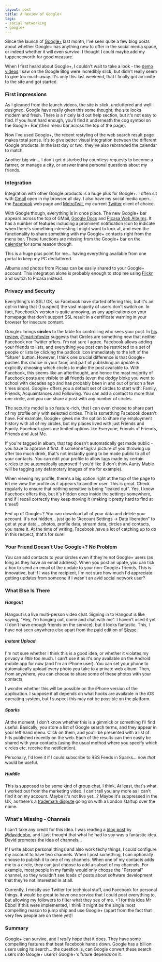 ```yaml
---
layout: post
title: A Review of Google+
tags:
- social networking
- google+
---
```


Since the launch of [Google+][1] last month, I've seen quite a few blog posts about whether Google+ has anything new to offer in the social media space, or indeed whether it will even _survive_. I thought I could maybe add my tuppenceworth for good measure.

When I first heard about Google+, I couldn't wait to take a look - the [demo videos][2] I saw on the Google Blog were incredibly slick, but didn't really seem to give too much away. It's only this last weekend, that I finally got an invite to the site and got started.

### First impressions

As I gleaned from the launch videos, the site is slick, uncluttered and well designed. Google have really given this some thought; the site looks modern and fresh. There is a nicely laid out help section, but it's not easy to find. If you hunt hard enough, you'll find it underneath the cog symbol on the Google+ Bar (their menu bar across the top of the page).

Now I've used Google+, the recent restyling of the web search result page makes total sense. It's to give better visual integration between the different Google products. In the last day or two, they've also rebranded the calendar to match.

Another big win... I don't get disturbed by countless requests to become a farmer, or manage a city, or answer inane personal questions about my friends.

### Integration

Integration with other Google products is a huge plus for Google+. I often sit with [Gmail][3] open in my browser all day. I also have my social media open... the [Facebook][10] web page and [MetroTwit][4], my current [Twitter][11] client of choice.

With Google though, everything is in once place. The new Google+ bar appears across the top of GMail, [Google Docs][8] and [Picasa Web Albums][7]. It has a number of features including a prominent notification icon to indicate when there's something interesting I might want to look at, and even the functionality to share something with my Google+ contacts right from the menu bar. These functions are missing from the Google+ bar on the [calendar][9] for some reason though.

This is a huge plus point for me... having everything available from one portal to keep my PC decluttered.

Albums and photos from Picasa can be easily shared to your Google+ account. This integration alone is probably enough to stop me using [Flickr][5] and switch to Picasa instead.

### Privacy and Security

Everything's in SSL! OK, so Facebook have started offering this, but it's an opt-in thing that (I suspect) the vast majority of users don't switch on. In fact, Facebook's version is quite annoying, as any applications on your homepage that don't support SSL result in a certificate warning in your browser for insecure content.

Google+ brings **circles** to the table for controlling who sees your post. In [his review][6], [@martinfowler](http://twitter.com/martinfowler "Martin Fowler - Twitter") suggests that Circles are something new that neither Facebook nor Twitter offers. I'm not sure I agree. Facebook allows adding your friends to lists, and everything you post can be restricted to a set of people or lists by clicking the padlock icon immediately to the left of the "Share" button. However, I think one crucial difference is that Google+ pushes this choice in your face, and part of publishing an update is explicitly choosing which circles to make the post available to. With Facebook, this seems like an afterthought, and hence the mast majority of Facebook posts are visible to all friends (even the dodgy bloke you went to school with decades ago and has probably been in and out of prison a few times since). Google+ offers you a default set of circles to start with: Family, Friends, Acquaintances and Following. You can add a contact to more than one circle, and you can share a post with any number of circles.

The security model is so feature-rich, that I can even choose to share part of my profile only with selected circles. This is something Facebook doesn't have. For example, Google+ gives me the option to share my employment history with all of my circles, but my places lived with just Friends and Family. Facebook gives me limited options like Everyone, Friends of Friends, Friends and Just Me.

If you're tagged in album, that tag doesn't automatically get made public - you have to approve it first. If someone tags a picture of you throwing up after too much drink, that's not instantly going to be made public to all of your contacts. You can edit your profile to allow tags made by certain circles to be automatically approved if you'd like (I don't think Aunty Mable will be tagging any defamotary images of me for example).

When viewing my profile, there's a big option right at the top of the page to let me view the profile as it appears to another user. This is great. Check regularly to ensure that nothing sensitive is being "leaked out". Yes, I know Facebook offers this, but it's hidden deep inside the settings somewhere, and if I recall correctly they keep moving it (making it pretty hard to find at times!)

Fed up of Google+? You can download all of your data and delete your account. It's not hidden... just go to "Account Settings -> Data liberation" to get at your data... photos, profile data, stream data, circles and contacts, you name it. At the time of writing, Facebook have a lot of catching up to do in this respect, that's for sure!

### Your Friend Doesn't Use Google+? No Problem

You can add contacts to your circles even if they're not Google+ users (as long as they have an email address). When you post an upate, you can tick a box to send an email of the update to your non-Google+ friends. This is innovative, but if I was the recipient, I'm not sure how much I'd appreciate getting updates from someone if I wasn't an avid social network user?

### What Else Is There

##### Hangout

Hangout is a live multi-person video chat. Signing in to Hangout is like saying, "Hey, I'm hanging out, come and chat with me". I haven't used it yet (I don't have enough friends on the service), but it looks fantastic. This, I have not seen anywhere else apart from the paid edition of [Skype][12].

##### Instant Upload

I'm not sure whether I think this is a good idea, or whether it violates my privacy a _little_ too much. I can't use it as it's ony available on the Android mobile app for now (and I'm an iPhone user). You can set your phone to automatically upload every photo you take to a private web album. Then, from anywhere, you can choose to share some of these photos with your contacts.

I wonder whether this will be possible on the iPhone version of the application. I suppose it all depends on what hooks are available in the iOS operating system, but I suspect this may not be possible on the platform.

##### Sparks

At the moment, I don't know whether this is a gimmick or something I'll find useful. Basically, you store a list of Google search terms, and they appear in your left hand menu. Click on them, and you'll be presented with a list of hits published recently on the web. Each of the results can then easily be shared with your contacts (using the usual method where you specify which circles etc. receive the notification).

Personally, I'd love it if I could subscribe to RSS Feeds in Sparks... now _that_ would be useful.

##### Huddle

This is supposed to be some kind of group chat, I think. At least, that's what I worked out from the marketing video. I can't tell you any more as I can't find it on my account. Maybe it's not live yet...? Maybe it's suppressed in the UK, as there's a [trademark dispute][13] going on with a London startup over the name.

### What's Missing - Channels

I can't take any credit for this idea. I was reading a [blog post][14] by [@davidebbo](http://twitter.com/davidebbo "David Ebbo - Twitter"), and I just thought that what he had to say was a fantastic idea. David promotes the idea of channels...

If I write about personal things and also work techy things, I could configure my account to have two channels. When I post something, I can optionally choose to publish it to one of my channels. When one of my contacts adds me to a circle, they can just choose to add a subset of my channels. For example, most people in my family would only choose the "Personal" channel, so they wouldn't see loads of posts about software development that they're not interested in at all.

Currently, I mostly use Twitter for technical stuff, and Facebook for personal things. It would be great to have one service that I could post everything to, but allowing my followers to filter what they see of me. +1 for this idea Mr Ebbo! If this were implemented, I think it might be the single most compelling reason to jump ship and use Google+ (apart from the fact that very few people are on there yet)!

### Summary

Google+ can survive, and I _really_ hope that it does. They have some compelling features that beat Facebook hands down. Google has a billion users using its search... the question is, can Google convert these search users into Google+ users? Google+'s future depends on it.

[1]: http://plus.google.com/ "Google+"
[2]: http://googleblog.blogspot.com/2011/06/introducing-google-project-real-life.html "Google+ Launch Announcement"
[3]: https://mail.google.com/ "Gmail - Google's email offering"
[4]: http://www.metrotwit.com/ "MetroTwit Twitter client"
[5]: http://flickr.com "Flickr"
[6]: http://martinfowler.com/bliki/SocialNetworks.html "SocialNetworks - Martin Fowler"
[7]: http://picasaweb.google.com/ "Picasa Web"
[8]: http://docs.google.com/ "Google Docs"
[9]: http://www.google.com/calendar/ "Google Calendar"
[10]: http://www.facebook.com/ "Facebook"
[11]: http://twitter.com/ "Twitter"
[12]: http://www.skype.com/ "Skype"
[13]: http://gigaom.com/2011/07/05/huddle-google/ "UK startup defends Huddle name against Google - again"
[14]: http://blog.davidebbo.com/2011/07/one-big-feature-social-networks-really.html "One big feature social networks really need: Channels - David Ebbo"
